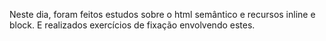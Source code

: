 Neste dia, foram feitos estudos sobre o html semântico e recursos inline e block. E realizados exercícios de fixação envolvendo estes.

